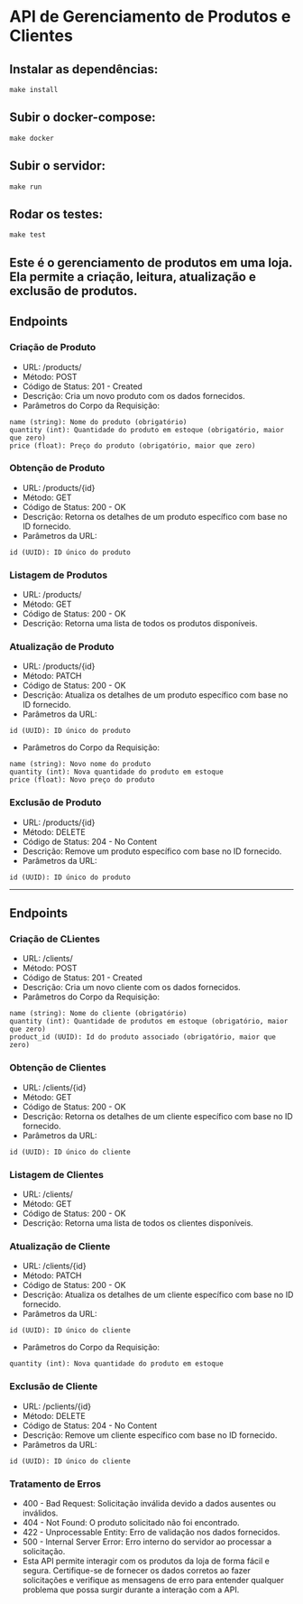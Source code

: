
# API de Gerenciamento de Produtos e Clientes
## Instalar as dependências:

```shell
make install
```

## Subir o docker-compose:

```shell
make docker
```

## Subir o servidor:

```shell
make run
```

## Rodar os testes:

```shell
make test
```

## Este é o gerenciamento de  produtos em uma loja. Ela permite a criação, leitura, atualização e exclusão de produtos.

## Endpoints
### Criação de Produto
- URL: /products/
- Método: POST
- Código de Status: 201 - Created
- Descrição: Cria um novo produto com os dados fornecidos.
- Parâmetros do Corpo da Requisição:

```shell
name (string): Nome do produto (obrigatório)
quantity (int): Quantidade do produto em estoque (obrigatório, maior que zero)
price (float): Preço do produto (obrigatório, maior que zero)
```

### Obtenção de Produto
- URL: /products/{id}
- Método: GET
- Código de Status: 200 - OK
- Descrição: Retorna os detalhes de um produto específico com base no ID fornecido.
- Parâmetros da URL:

```shell
id (UUID): ID único do produto
```

### Listagem de Produtos
- URL: /products/
- Método: GET
- Código de Status: 200 - OK
- Descrição: Retorna uma lista de todos os produtos disponíveis.

### Atualização de Produto
- URL: /products/{id}
- Método: PATCH
- Código de Status: 200 - OK
- Descrição: Atualiza os detalhes de um produto específico com base no ID fornecido.
- Parâmetros da URL:

```shell
id (UUID): ID único do produto
```

- Parâmetros do Corpo da Requisição:

```shell
name (string): Novo nome do produto
quantity (int): Nova quantidade do produto em estoque
price (float): Novo preço do produto
```

### Exclusão de Produto
- URL: /products/{id}
- Método: DELETE
- Código de Status: 204 - No Content
- Descrição: Remove um produto específico com base no ID fornecido.
- Parâmetros da URL:

```shell
id (UUID): ID único do produto
```
---

## Endpoints
### Criação de CLientes
- URL: /clients/
- Método: POST
- Código de Status: 201 - Created
- Descrição: Cria um novo cliente com os dados fornecidos.
- Parâmetros do Corpo da Requisição:

```shell
name (string): Nome do cliente (obrigatório)
quantity (int): Quantidade de produtos em estoque (obrigatório, maior que zero)
product_id (UUID): Id do produto associado (obrigatório, maior que zero)
```

### Obtenção de Clientes
- URL: /clients/{id}
- Método: GET
- Código de Status: 200 - OK
- Descrição: Retorna os detalhes de um cliente específico com base no ID fornecido.
- Parâmetros da URL:

```shell
id (UUID): ID único do cliente
```

### Listagem de Clientes
- URL: /clients/
- Método: GET
- Código de Status: 200 - OK
- Descrição: Retorna uma lista de todos os clientes disponíveis.

### Atualização de Cliente
- URL: /clients/{id}
- Método: PATCH
- Código de Status: 200 - OK
- Descrição: Atualiza os detalhes de um cliente específico com base no ID fornecido.
- Parâmetros da URL:

```shell
id (UUID): ID único do cliente
```

- Parâmetros do Corpo da Requisição:

```shell
quantity (int): Nova quantidade do produto em estoque
```

### Exclusão de Cliente
- URL: /pclients/{id}
- Método: DELETE
- Código de Status: 204 - No Content
- Descrição: Remove um cliente específico com base no ID fornecido.
- Parâmetros da URL:

```shell
id (UUID): ID único do cliente
```

### Tratamento de Erros
- 400 - Bad Request: Solicitação inválida devido a dados ausentes ou inválidos.
- 404 - Not Found: O produto solicitado não foi encontrado.
- 422 - Unprocessable Entity: Erro de validação nos dados fornecidos.
- 500 - Internal Server Error: Erro interno do servidor ao processar a solicitação.
- Esta API permite interagir com os produtos da loja de forma fácil e segura. Certifique-se de fornecer os dados corretos ao fazer solicitações e verifique as mensagens de erro para entender qualquer problema que possa surgir durante a interação com a API.